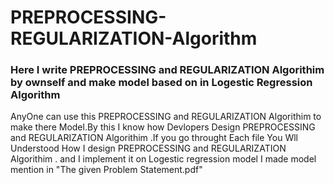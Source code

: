 # PREPROCESSING-REGULARIZATION-Algorithm
### Here I write PREPROCESSING and REGULARIZATION Algorithim by ownself and make model based on in Logestic Regression Algorithm

AnyOne can use this PREPROCESSING and REGULARIZATION Algorithim  to make there Model.By this I know how Devlopers Design PREPROCESSING and REGULARIZATION Algorithim .If you go throught Each file You Wll Understood How I design PREPROCESSING and REGULARIZATION Algorithim . and I implement it on Logestic regression model
I made model mention in "The given Problem Statement.pdf"
